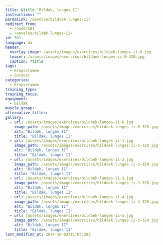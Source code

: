 ```yaml
---
title: &title "Bildæk, lunges II"
instructions: ""
permalink: /oevelse/bildaek-lunges-ii/
redirect_from:
  - /node/581
  - /oevelse/bildæk-lunges-ii/
id: 581
language: da
header:
  overlay_image: /assets/images/exercises/bildaek-lunges-ii-0.jpg
  teaser: /assets/images/exercises/bildaek-lunges-ii-0-320.jpg
  caption: *title
tags:
  - Kropsstamme
  - outdoor
categories:
  - Kropsstamme
training_type: 
training_focus: 
equipment:
  - bildæk
muscle_group:
alternative_titles:
gallery:
  - url: /assets/images/exercises/bildaek-lunges-ii-0.jpg
    image_path: /assets/images/exercises/bildaek-lunges-ii-0-320.jpg
    alt: "Bildæk, lunges II"
    title: "Bildæk, lunges II"
  - url: /assets/images/exercises/bildaek-lunges-ii-1.jpg
    image_path: /assets/images/exercises/bildaek-lunges-ii-1-320.jpg
    alt: "Bildæk, lunges II"
    title: "Bildæk, lunges II"
  - url: /assets/images/exercises/bildaek-lunges-ii-2.jpg
    image_path: /assets/images/exercises/bildaek-lunges-ii-2-320.jpg
    alt: "Bildæk, lunges II"
    title: "Bildæk, lunges II"
  - url: /assets/images/exercises/bildaek-lunges-ii-3.jpg
    image_path: /assets/images/exercises/bildaek-lunges-ii-3-320.jpg
    alt: "Bildæk, lunges II"
    title: "Bildæk, lunges II"
  - url: /assets/images/exercises/bildaek-lunges-ii-4.jpg
    image_path: /assets/images/exercises/bildaek-lunges-ii-4-320.jpg
    alt: "Bildæk, lunges II"
    title: "Bildæk, lunges II"
  - url: /assets/images/exercises/bildaek-lunges-ii-5.jpg
    image_path: /assets/images/exercises/bildaek-lunges-ii-5-320.jpg
    alt: "Bildæk, lunges II"
    title: "Bildæk, lunges II"
last_modified_at: 2014-10-03T11:03:28Z
---
```



